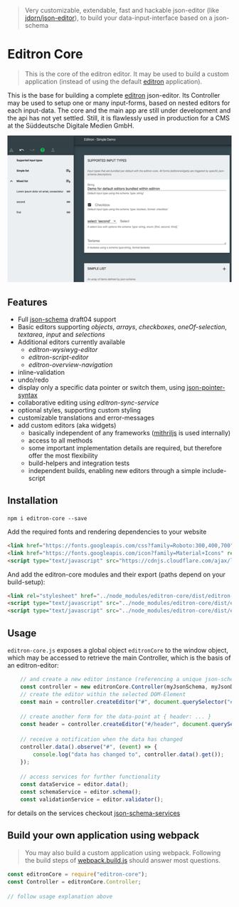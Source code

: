 > Very customizable, extendable, fast and hackable json-editor (like
> [jdorn/json-editor](https://github.com/jdorn/json-editor)), to build your data-input-interface based on a json-schema


# Editron Core

> This is the core of the editron editor. It may be used to build a custom application (instead of using the default
> [editron](https://github.com/sueddeutsche/editron) application).

This is the base for building a complete [editron](https://github.com/sueddeutsche/editron) json-editor. Its Controller may be used to setup one or many input-forms, based on nested editors for each input-data. The core and the main app are still under development and the api has not yet settled. Still, it is flawlessly used in production for a CMS at the Süddeutsche Digitale Medien GmbH.

<img alt="Editron Application - Simple Demo" src="examples/screenshot-simpledemo.png">


## Features

- Full [json-schema](http://json-schema.org/) draft04 support
- Basic editors supporting _objects_, _arrays_, _checkboxes_, _oneOf-selection_, _textarea_, _input_ and _selections_
- Additional editors currently available
    - _editron-wysiwyg-editor_
    - _editron-script-editor_
    - _editron-overview-navigation_
- inline-validation
- undo/redo
- display only a specific data pointer or switch them, using [json-pointer-syntax](https://github.com/sagold/gson-pointer)
- collaborative editing using _editron-sync-service_
- optional styles, supporting custom styling
- customizable translations and error-messages
- add custom editors (aka widgets)
    - basically independent of any frameworks ([mithriljs](https://mithril.js.org/) is used internally)
    - access to all methods
    - some important implementation details are required, but therefore offer the most flexibility
    - build-helpers and integration tests
    - independent builds, enabling new editors through a simple include-script


## Installation

`npm i editron-core --save`

Add the required fonts and rendering dependencies to your website

```html
<link href="https://fonts.googleapis.com/css?family=Roboto:300,400,700" rel="stylesheet">
<link href="https://fonts.googleapis.com/icon?family=Material+Icons" rel="stylesheet">
<script type="text/javascript" src="https://cdnjs.cloudflare.com/ajax/libs/mithril/1.1.3/mithril.min.js"></script>
```

And add the editron-core modules and their export (paths depend on your build-setup):

```html
<link rel="stylesheet" href="../node_modules/editron-core/dist/editron-core.css">
<script type="text/javascript" src="../node_modules/editron-core/dist/editron-modules.js"></script>
<script type="text/javascript" src="../node_modules/editron-core/dist/editron-core.js"></script>
```


## Usage

`editron-core.js` exposes a global object `editronCore` to the window object, which may be accessed to retrieve the main Controller, which is the basis of an editron-editor:

```js
    // and create a new editor instance (referencing a unique json-schema and data)
    const controller = new editronCore.Controller(myJsonSchema, myJsonData);
    // create the editor within the selected DOM-Element
    const main = controller.createEditor("#", document.querySelector("#editor"));

    // create another form for the data-point at { header: ... }
    const header = controller.createEditor("#/header", document.querySelector("#editor-header"));

    // receive a notification when the data has changed
    controller.data().observe("#", (event) => {
        console.log("data has changed to", controller.data().get());
    });

    // access services for further functionality
    const dataService = editor.data();
    const schemaService = editor.schema();
    const validationService = editor.validator();
```

for details on the services checkout [json-schema-services](https://github.com/sueddeutsche/json-data-services)


## Build your own application using webpack

> You may also build a custom application using webpack. Following the build steps of
> [webpack.build.js](https://github.com/sueddeutsche/editron-core/blob/master/webpack.build.js) should answer most
> questions.


```js
const editronCore = require("editron-core");
const Controller = editronCore.Controller;

// follow usage explanation above
```
